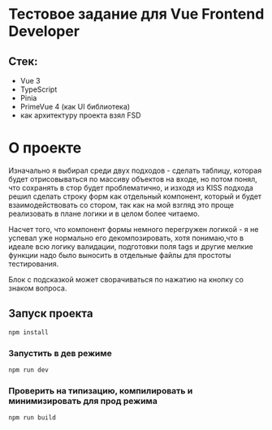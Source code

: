 # Тестовое задание для Vue Frontend Developer

## Стек:
- Vue 3
- TypeScript
- Pinia
- PrimeVue 4 (как UI библиотека)
- как архитектуру проекта взял FSD

# О проекте

Изначально я выбирал среди двух подходов - сделать таблицу, которая будет отрисовываться по массиву объектов на входе, но потом понял, что сохранять в стор будет проблематично, и изходя из KISS подхода решил сделать строку форм как отдельный компонент, который и будет взаимодействовать со стором, так как на мой взгляд это проще реализовать в плане логики и в целом более читаемо.

Насчет того, что компонент формы немного перегружен логикой - я не успевал уже нормально его декомпозировать, хотя понимаю,что в идеале всю логику валидации, подготовки поля tags и другие мелкие функции надо было выносить в отдельные файлы для простоты тестирования.

Блок с подсказкой может сворачиваться по нажатию на кнопку со знаком вопроса.

## Запуск проекта

```sh
npm install
```

### Запустить в дев режиме


```sh
npm run dev
```

### Проверить на типизацию, компилировать и минимизировать для прод режима

```sh
npm run build
```
